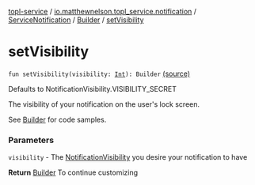 [topl-service](../../../index.md) / [io.matthewnelson.topl_service.notification](../../index.md) / [ServiceNotification](../index.md) / [Builder](index.md) / [setVisibility](./set-visibility.md)

# setVisibility

`fun setVisibility(visibility: `[`Int`](https://kotlinlang.org/api/latest/jvm/stdlib/kotlin/-int/index.html)`): Builder` [(source)](https://github.com/05nelsonm/TorOnionProxyLibrary-Android/blob/master/topl-service/src/main/java/io/matthewnelson/topl_service/notification/ServiceNotification.kt#L273)

Defaults to NotificationVisibility.VISIBILITY_SECRET

The visibility of your notification on the user's lock screen.

See [Builder](index.md) for code samples.

### Parameters

`visibility` - The [NotificationVisibility](#) you desire your notification to have

**Return**
[Builder](index.md) To continue customizing

